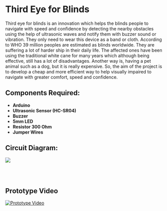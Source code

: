 <h1>Third Eye for Blinds</h1>
Third eye for blinds is an innovation which helps the blinds people to navigate with speed and confidence by detecting the nearby obstacles using the help of ultrasonic waves and notify them with buzzer sound or vibration. They only need to wear this device as a band or cloth.
According to WHO 39 million peoples are estimated as blinds worldwide. They are suffering a lot of harder ship in their daily life. The affected ones have been using the traditional white cane for many years which although being effective, still has a lot of disadvantages. Another way is, having a pet animal such as a dog, but it is really expensive. So, the aim of the project is to develop a cheap and more efficient way to help visually impaired to navigate with greater comfort, speed and confidence.

<h2>Components Required:</h2>
<b><ul>
<li>Arduino</li> 
<li> Ultrasonic Sensor (HC-SR04) </li> 
<li> Buzzer</li> 
<li> 5mm LED </li> 
<li>Resistor 300 Ohm </li> 
<li>Jumper Wires</li> 
  </ul></b>
  
  <h2>Circuit Diagram:</h2>
  <img src="https://serving.photos.photobox.com/30784176454599e56a87fc7f02315399ee4b996b1d6b79d46eebad6a4a8daa95ae4ab5f2.jpg"></img>

<p>
 <br><br>
  <h2>Prototype Video</h2>
<a href="https://youtu.be/SmpxuqhHfB8" target="_blank"><img src="https://i.ibb.co/0mnY4n3/Screenshot-109.png" alt="Prototype Video" border="0"></a>
</p>

